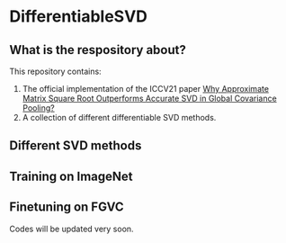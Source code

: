 # DifferentiableSVD

## What is the respository about?
This repository contains:
1. The official implementation of the ICCV21 paper [Why Approximate Matrix Square Root Outperforms Accurate SVD in Global Covariance Pooling?](https://arxiv.org/abs/2105.02498)
2. A collection of different differentiable SVD methods.

## Different SVD methods

## Training on ImageNet

## Finetuning on FGVC

Codes will be updated very soon.
